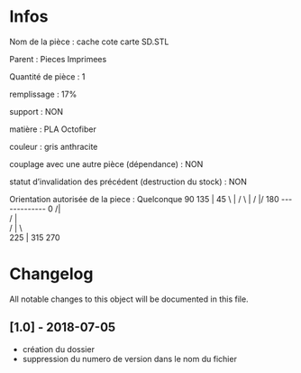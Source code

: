 # Infos
Nom de la pièce : cache cote carte SD.STL

Parent : Pieces Imprimees

Quantité de pièce : 1

remplissage : 17%

support : NON

matière : PLA Octofiber

couleur : gris anthracite

couplage avec une autre pièce (dépendance) : NON

statut d’invalidation des précédent (destruction du stock) : NON

Orientation autorisée de la piece : Quelconque
          90
    135   |   45
       \  |  /
        \ | /
         \|/
180 ------------- 0
         /|\
        / | \
       /  |  \   
    225   |   315
         270
	   
	   
# Changelog
All notable changes to this object will be documented in this file.


## [1.0] - 2018-07-05
- création du dossier
- suppression du numero de version dans le nom du fichier
